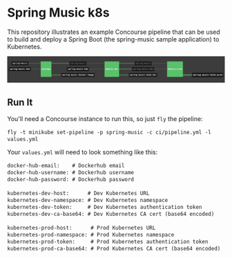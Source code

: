# Spring Music k8s

This repository illustrates an example Concourse pipeline that can be used to build and deploy a Spring Boot 
(the spring-music sample application) to Kubernetes.

![pipeline](https://raw.githubusercontent.com/nthomson-pivotal/spring-music-k8s/master/docs/pipeline.png)

## Run It

You'll need a Concourse instance to run this, so just `fly` the pipeline:

```
fly -t minikube set-pipeline -p spring-music -c ci/pipeline.yml -l values.yml
```

Your `values.yml` will need to look something like this:

```
docker-hub-email:    # Dockerhub email
docker-hub-username: # Dockerhub username
docker-hub-password: # Dockerhub password

kubernetes-dev-host:      # Dev Kubernetes URL
kubernetes-dev-namespace: # Dev Kubernetes namespace
kubernetes-dev-token:     # Dev Kubernetes authentication token
kubernetes-dev-ca-base64: # Dev Kubernetes CA cert (base64 encoded)

kubernetes-prod-host:      # Prod Kubernetes URL
kubernetes-prod-namespace: # Prod Kubernetes namespace
kubernetes-prod-token:     # Prod Kubernetes authentication token
kubernetes-prod-ca-base64: # Prod Kubernetes CA cert (base64 encoded)
```